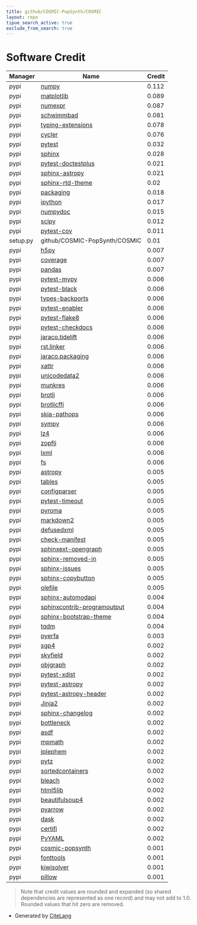 ```yaml
---
title: github/COSMIC-PopSynth/COSMIC
layout: repo
tipue_search_active: true
exclude_from_search: true
---
```

# Software Credit

|Manager|Name|Credit|
|-------|----|------|
|pypi|[numpy](https://pypi.org/project/numpy)|0.112|
|pypi|[matplotlib](https://matplotlib.org)|0.089|
|pypi|[numexpr](https://github.com/pydata/numexpr)|0.087|
|pypi|[schwimmbad](https://github.com/adrn/schwimmbad)|0.081|
|pypi|[typing-extensions](https://pypi.org/project/typing-extensions)|0.078|
|pypi|[cycler](https://github.com/matplotlib/cycler)|0.076|
|pypi|[pytest](https://pypi.org/project/pytest)|0.032|
|pypi|[sphinx](https://pypi.org/project/sphinx)|0.028|
|pypi|[pytest-doctestplus](https://pypi.org/project/pytest-doctestplus)|0.021|
|pypi|[sphinx-astropy](https://pypi.org/project/sphinx-astropy)|0.021|
|pypi|[sphinx-rtd-theme](https://github.com/readthedocs/sphinx_rtd_theme)|0.02|
|pypi|[packaging](https://pypi.org/project/packaging)|0.018|
|pypi|[ipython](https://ipython.org)|0.017|
|pypi|[numpydoc](https://pypi.org/project/numpydoc)|0.015|
|pypi|[scipy](https://pypi.org/project/scipy)|0.012|
|pypi|[pytest-cov](https://pypi.org/project/pytest-cov)|0.011|
|setup.py|github/COSMIC-PopSynth/COSMIC|0.01|
|pypi|[h5py](http://www.h5py.org)|0.007|
|pypi|[coverage](https://pypi.org/project/coverage)|0.007|
|pypi|[pandas](https://pypi.org/project/pandas)|0.007|
|pypi|[pytest-mypy](https://pypi.org/project/pytest-mypy)|0.006|
|pypi|[pytest-black](https://pypi.org/project/pytest-black)|0.006|
|pypi|[types-backports](https://pypi.org/project/types-backports)|0.006|
|pypi|[pytest-enabler](https://pypi.org/project/pytest-enabler)|0.006|
|pypi|[pytest-flake8](https://pypi.org/project/pytest-flake8)|0.006|
|pypi|[pytest-checkdocs](https://pypi.org/project/pytest-checkdocs)|0.006|
|pypi|[jaraco.tidelift](https://pypi.org/project/jaraco.tidelift)|0.006|
|pypi|[rst.linker](https://pypi.org/project/rst.linker)|0.006|
|pypi|[jaraco.packaging](https://pypi.org/project/jaraco.packaging)|0.006|
|pypi|[xattr](https://pypi.org/project/xattr)|0.006|
|pypi|[unicodedata2](https://pypi.org/project/unicodedata2)|0.006|
|pypi|[munkres](https://pypi.org/project/munkres)|0.006|
|pypi|[brotli](https://pypi.org/project/brotli)|0.006|
|pypi|[brotlicffi](https://pypi.org/project/brotlicffi)|0.006|
|pypi|[skia-pathops](https://pypi.org/project/skia-pathops)|0.006|
|pypi|[sympy](https://pypi.org/project/sympy)|0.006|
|pypi|[lz4](https://pypi.org/project/lz4)|0.006|
|pypi|[zopfli](https://pypi.org/project/zopfli)|0.006|
|pypi|[lxml](https://pypi.org/project/lxml)|0.006|
|pypi|[fs](https://pypi.org/project/fs)|0.006|
|pypi|[astropy](http://astropy.org)|0.005|
|pypi|[tables](https://www.pytables.org)|0.005|
|pypi|[configparser](https://github.com/jaraco/configparser/)|0.005|
|pypi|[pytest-timeout](https://pypi.org/project/pytest-timeout)|0.005|
|pypi|[pyroma](https://pypi.org/project/pyroma)|0.005|
|pypi|[markdown2](https://pypi.org/project/markdown2)|0.005|
|pypi|[defusedxml](https://pypi.org/project/defusedxml)|0.005|
|pypi|[check-manifest](https://pypi.org/project/check-manifest)|0.005|
|pypi|[sphinxext-opengraph](https://pypi.org/project/sphinxext-opengraph)|0.005|
|pypi|[sphinx-removed-in](https://pypi.org/project/sphinx-removed-in)|0.005|
|pypi|[sphinx-issues](https://pypi.org/project/sphinx-issues)|0.005|
|pypi|[sphinx-copybutton](https://pypi.org/project/sphinx-copybutton)|0.005|
|pypi|[olefile](https://pypi.org/project/olefile)|0.005|
|pypi|[sphinx-automodapi](https://pypi.org/project/sphinx-automodapi)|0.004|
|pypi|[sphinxcontrib-programoutput](https://pypi.org/project/sphinxcontrib-programoutput)|0.004|
|pypi|[sphinx-bootstrap-theme](https://pypi.org/project/sphinx-bootstrap-theme)|0.004|
|pypi|[tqdm](https://pypi.org/project/tqdm)|0.004|
|pypi|[pyerfa](https://github.com/liberfa/pyerfa)|0.003|
|pypi|[sgp4](https://pypi.org/project/sgp4)|0.002|
|pypi|[skyfield](https://pypi.org/project/skyfield)|0.002|
|pypi|[objgraph](https://pypi.org/project/objgraph)|0.002|
|pypi|[pytest-xdist](https://pypi.org/project/pytest-xdist)|0.002|
|pypi|[pytest-astropy](https://pypi.org/project/pytest-astropy)|0.002|
|pypi|[pytest-astropy-header](https://pypi.org/project/pytest-astropy-header)|0.002|
|pypi|[Jinja2](https://pypi.org/project/Jinja2)|0.002|
|pypi|[sphinx-changelog](https://pypi.org/project/sphinx-changelog)|0.002|
|pypi|[bottleneck](https://pypi.org/project/bottleneck)|0.002|
|pypi|[asdf](https://pypi.org/project/asdf)|0.002|
|pypi|[mpmath](https://pypi.org/project/mpmath)|0.002|
|pypi|[jplephem](https://pypi.org/project/jplephem)|0.002|
|pypi|[pytz](https://pypi.org/project/pytz)|0.002|
|pypi|[sortedcontainers](https://pypi.org/project/sortedcontainers)|0.002|
|pypi|[bleach](https://pypi.org/project/bleach)|0.002|
|pypi|[html5lib](https://pypi.org/project/html5lib)|0.002|
|pypi|[beautifulsoup4](https://pypi.org/project/beautifulsoup4)|0.002|
|pypi|[pyarrow](https://pypi.org/project/pyarrow)|0.002|
|pypi|[dask](https://pypi.org/project/dask)|0.002|
|pypi|[certifi](https://pypi.org/project/certifi)|0.002|
|pypi|[PyYAML](https://pypi.org/project/PyYAML)|0.002|
|pypi|[cosmic-popsynth](https://github.com/COSMIC-PopSynth/COSMIC)|0.001|
|pypi|[fonttools](http://github.com/fonttools/fonttools)|0.001|
|pypi|[kiwisolver](https://github.com/nucleic/kiwi)|0.001|
|pypi|[pillow](https://python-pillow.org)|0.001|


> Note that credit values are rounded and expanded (so shared dependencies are represented as one record) and may not add to 1.0. Rounded values that hit zero are removed.


- Generated by [CiteLang](https://github.com/vsoch/citelang)
